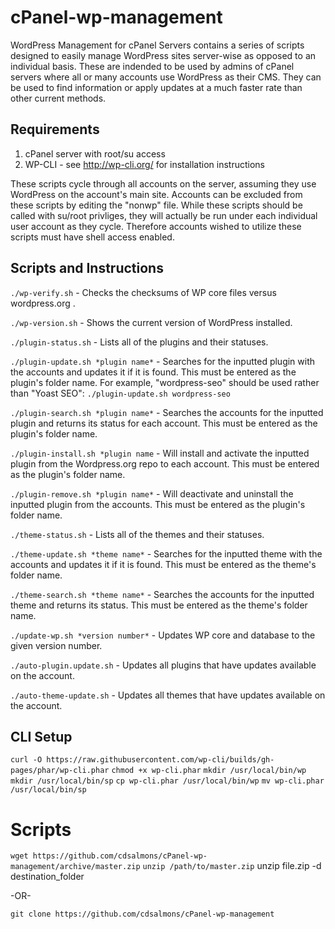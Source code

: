 # cPanel-wp-management
WordPress Management for cPanel Servers contains a series of scripts designed to easily manage WordPress sites server-wise as opposed to an individual basis.  These are indended to be used by admins of cPanel servers where all or many accounts use WordPress as their CMS.  They can be used to find information or apply updates at a much faster rate than other current methods.

## Requirements

1. cPanel server with root/su access
2. WP-CLI - see http://wp-cli.org/ for installation instructions

These scripts cycle through all accounts on the server, assuming they use WordPress on the account's main site.  Accounts can be excluded from these scripts by editing the "nonwp" file.  While these scripts should be called with su/root privliges, they will actually be run under each individual user account as they cycle.  Therefore accounts wished to utilize these scripts must have shell access enabled.

## Scripts and Instructions

`./wp-verify.sh` - Checks the checksums of WP core files versus wordpress.org .

`./wp-version.sh` - Shows the current version of WordPress installed.

`./plugin-status.sh` - Lists all of the plugins and their statuses.

`./plugin-update.sh *plugin name*` - Searches for the inputted plugin with the accounts and updates it if it is found.  This must be entered as the plugin's folder name.  For example, "wordpress-seo" should be used rather than "Yoast SEO":
 `./plugin-update.sh wordpress-seo`

`./plugin-search.sh *plugin name*` - Searches the accounts for the inputted plugin and returns its status for each account.  This must be entered as the plugin's folder name.

`./plugin-install.sh *plugin name` - Will install and activate the inputted plugin from the Wordpress.org repo to each account.  This must be entered as the plugin's folder name.

`./plugin-remove.sh *plugin name*` - Will deactivate and uninstall the inputted plugin from the accounts.  This must be entered as the plugin's folder name.

`./theme-status.sh` - Lists all of the themes and their statuses.

`./theme-update.sh *theme name*` - Searches for the inputted theme with the accounts and updates it if it is found.  This must be entered as the theme's folder name.

`./theme-search.sh *theme name*` - Searches the accounts for the inputted theme and returns its status.  This must be entered as the theme's folder name.

`./update-wp.sh *version number*` - Updates WP core and database to the given version number.

`./auto-plugin.update.sh` - Updates all plugins that have updates available on the account.

`./auto-theme-update.sh` - Updates all themes that have updates available on the account.


## CLI Setup ##

`curl -O https://raw.githubusercontent.com/wp-cli/builds/gh-pages/phar/wp-cli.phar`
`chmod +x wp-cli.phar`
`mkdir /usr/local/bin/wp`
`mkdir /usr/local/bin/sp`
`cp wp-cli.phar /usr/local/bin/wp`
`mv wp-cli.phar /usr/local/bin/sp`

# Scripts #
`wget https://github.com/cdsalmons/cPanel-wp-management/archive/master.zip`
`unzip /path/to/master.zip`
unzip file.zip -d destination_folder

-OR-

`git clone https://github.com/cdsalmons/cPanel-wp-management`



